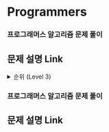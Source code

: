 # Programmers
### 프로그래머스 알고리즘 문제 풀이

## <b>문제 설명 Link</b>

<details>
    <summary>순위 (Level 3)</summary>
    <ol>
        <li>
            <a href="https://velog.io/@kohyeonseo1006/C-Programmers-%EC%88%9C%EC%9C%84">고현서 문제 설명 링크</a>
        </li>
    </ol>
</details>

### 프로그래머스 알고리즘 문제 풀이

## <b>문제 설명 Link</b>
